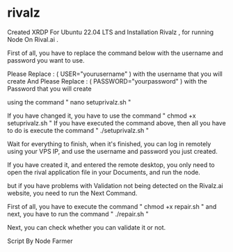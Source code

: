 # rivalz
Created XRDP For Ubuntu 22.04 LTS and Installation Rivalz , for running Node On Rival.ai .

First of all, you have to replace the command below with the username and password you want to use.

Please Replace : ( USER="yourusername" ) with the username that you will create
And Please Replace : ( PASSWORD="yourpassword" ) with the Password that you will create

using the command " nano setuprivalz.sh "

If you have changed it, you have to use the command " chmod +x setuprivalz.sh "
If you have executed the command above, then all you have to do is execute the command " ./setuprivalz.sh "

Wait for everything to finish, when it's finished, you can log in remotely using your VPS IP, and use the username and password you just created. 

If you have created it, and entered the remote desktop, you only need to open the rival application file in your Documents, and run the node. 

but if you have problems with Validation not being detected on the Rivalz.ai website, you need to run the Next Command.

First of all, you have to execute the command " chmod +x repair.sh "
and next, you have to run the command " ./repair.sh "

Next, you can check whether you can validate it or not.

Script By Node Farmer
